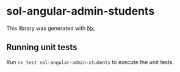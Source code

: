 # sol-angular-admin-students

This library was generated with [Nx](https://nx.dev).

## Running unit tests

Run `nx test sol-angular-admin-students` to execute the unit tests.
